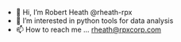 - 👋 Hi, I’m Robert Heath @rheath-rpx
- 👀 I’m interested in python tools for data analysis
- 📫 How to reach me ... rheath@rpxcorp.com

<!---
rheath-rpx/rheath-rpx is a ✨ special ✨ repository because its `README.md` (this file) appears on your GitHub profile.
You can click the Preview link to take a look at your changes.
--->
